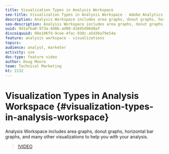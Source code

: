 ```yaml
---
title: Visualization Types in Analysis Workspace
seo-title: Visualization Types in Analysis Workspace - Adobe Analytics
description: Analysis Workspace includes area graphs, donut graphs, horizontal bar graphs, and many other visualizations to help you with your analysis.
seo-description: Analysis Workspace includes area graphs, donut graphs, horizontal bar graphs, and many other visualizations to help you with your analysis. - Adobe Analytics
uuid: 9d1afba0-973a-4d8b-ad98-d1845d9648af
discoiquuid: 08e106fd-9cee-4fac-938c-a5d36a79e54a
feature: analysis workspace - visualizations
topics: 
audience: analyst, marketer
activity: use
doc-type: feature video
author: Doug Moore
team: Technical Marketing
kt: 2132
---
```


# Visualization Types in Analysis Workspace {#visualization-types-in-analysis-workspace}

Analysis Workspace includes area graphs, donut graphs, horizontal bar graphs, and many other visualizations to help you with your analysis.

>[!VIDEO](https://video.tv.adobe.com/v/23994/?quality=12)